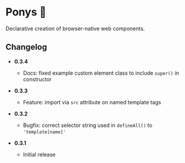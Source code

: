 # Ponys 🦄
Declarative creation of browser-native web components.

## Changelog

- **0.3.4**
  - Docs: fixed example custom element class to include `super()` in constructor

- **0.3.3**
  - Feature: import via `src` attribute on named template tags

- **0.3.2**
  - Bugfix: correct selector string used in `defineAll()` to `'template[name]'`

- **0.3.1**
  - Initial release
